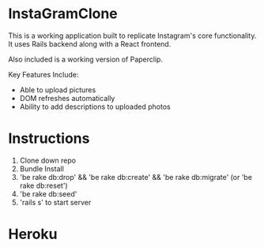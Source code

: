 # InstaGramClone
This is a working application built to replicate Instagram's core functionality. It uses Rails backend along with a React frontend.

Also included is a working version of Paperclip.

Key Features Include:
  - Able to upload pictures
  - DOM refreshes automatically
  - Ability to add descriptions to uploaded photos

# Instructions
 1. Clone down repo
 2. Bundle Install
 3. 'be rake db:drop' && 'be rake db:create' && 'be rake db:migrate' (or 'be rake db:reset')
 4. 'be rake db:seed'
 5. 'rails s' to start server

# Heroku
